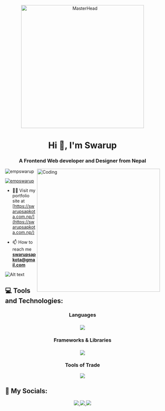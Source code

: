  <div align="center"> <img height="400" src="https://i.redd.it/bpxxqqvps4h91.gif" alt="MasterHead"> </div>
<h1 align="center">Hi 👋, I'm Swarup</h1>
<h3 align="center">A Frontend Web developer and Designer from Nepal</h3>
<img align="right" alt="Coding" width="400" src="https://i.pinimg.com/originals/f9/13/57/f9135788c6aeeec438abb986f283936c.gif">

<p align="left"> <img src="https://komarev.com/ghpvc/?username=empswarup&label=Profile%20views&color=0e75b6&style=flat" alt="empswarup" /> </p>

<p align="left"> <a href="https://twitter.com/empswarup" target="blank"><img src="https://img.shields.io/twitter/follow/empswarup?logo=twitter&style=for-the-badge" alt="empswarup" /></a> </p>

- 👨‍💻 Visit my portfolio site at [https://swarupsapkota.com.np/](https://swarupsapkota.com.np/)

- 📫 How to reach me **swarupsapkota@gmail.com**

![Alt text](https://spotify-recently-played-readme.vercel.app/api?user=empswarup&unique={true|1|on|yes})

## 💻 Tools and Technologies:

<div align="center">
  <h3>Languages<h3/>

  <a href="https://skillicons.dev">
    <img src="https://skillicons.dev/icons?i=python,java,cpp,c,html,css,javascript,matlab&perline=4" />
  </a>

  <h3>Frameworks & Libraries<h3/>

  <a href="https://skillicons.dev">
    <img src="https://skillicons.dev/icons?i=react,next,django,express,tailwind,nodejs,firebase,vite,&perline=4" />
  </a>

  <h3>Tools of Trade </h3>

  <a href="https://skillicons.dev">
    <img src="https://skillicons.dev/icons?i=git,mongodb,ps,vscode,vercel,&perline=5" />
  </a>
</div>

## 🙌 My Socials:

<div align="center">
 <a href="https://discord.com/channels/@me">
    <img src="https://skillicons.dev/icons?i=discord" />
  </a>
 <a href="https://www.linkedin.com/in/swarupsapkota/">
    <img src="https://skillicons.dev/icons?i=linkedin" />
  </a>
 <a href="https://twitter.com/EmpSwarup">
    <img src="https://skillicons.dev/icons?i=twitter" />
  </a>
</div>
